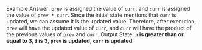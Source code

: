 Example Answer:
`prev` is assigned the value of `curr`, and `curr` is assigned the value of `prev * curr`. Since the initial state mentions that `curr` is updated, we can assume it is the updated value. Therefore, after execution, `prev` will have the updated value of `curr`, and `curr` will have the product of the previous values of `prev` and `curr`. 
Output State: **`n` is greater than or equal to 3, `i` is 3, `prev` is updated, `curr` is updated**
